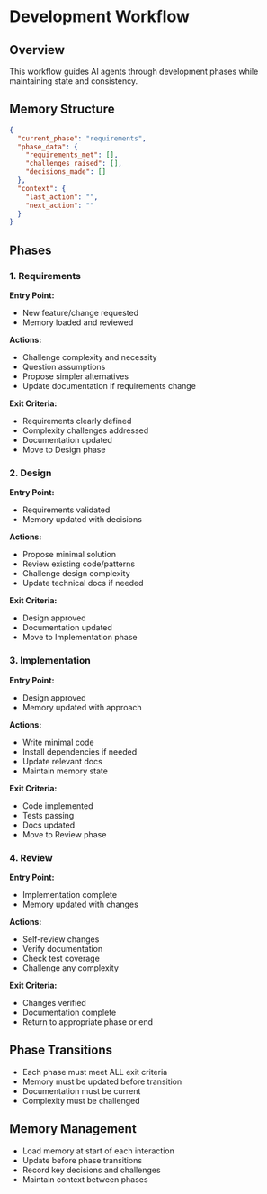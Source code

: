 # Development Workflow

## Overview
This workflow guides AI agents through development phases while maintaining state and consistency.

## Memory Structure
```json
{
  "current_phase": "requirements",
  "phase_data": {
    "requirements_met": [],
    "challenges_raised": [],
    "decisions_made": []
  },
  "context": {
    "last_action": "",
    "next_action": ""
  }
}
```

## Phases

### 1. Requirements
**Entry Point:**
- New feature/change requested
- Memory loaded and reviewed

**Actions:**
- Challenge complexity and necessity
- Question assumptions
- Propose simpler alternatives
- Update documentation if requirements change

**Exit Criteria:**
- Requirements clearly defined
- Complexity challenges addressed
- Documentation updated
- Move to Design phase

### 2. Design
**Entry Point:**
- Requirements validated
- Memory updated with decisions

**Actions:**
- Propose minimal solution
- Review existing code/patterns
- Challenge design complexity
- Update technical docs if needed

**Exit Criteria:**
- Design approved
- Documentation updated
- Move to Implementation phase

### 3. Implementation
**Entry Point:**
- Design approved
- Memory updated with approach

**Actions:**
- Write minimal code
- Install dependencies if needed
- Update relevant docs
- Maintain memory state

**Exit Criteria:**
- Code implemented
- Tests passing
- Docs updated
- Move to Review phase

### 4. Review
**Entry Point:**
- Implementation complete
- Memory updated with changes

**Actions:**
- Self-review changes
- Verify documentation
- Check test coverage
- Challenge any complexity

**Exit Criteria:**
- Changes verified
- Documentation complete
- Return to appropriate phase or end

## Phase Transitions
- Each phase must meet ALL exit criteria
- Memory must be updated before transition
- Documentation must be current
- Complexity must be challenged

## Memory Management
- Load memory at start of each interaction
- Update before phase transitions
- Record key decisions and challenges
- Maintain context between phases 